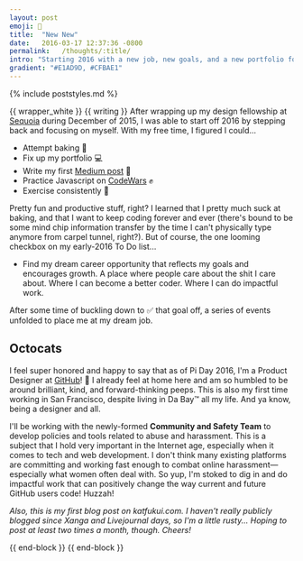 ```yaml
---
layout: post
emoji: 💭
title:  "New New"
date:   2016-03-17 12:37:36 -0800
permalink:   /thoughts/:title/
intro: "Starting 2016 with a new job, new goals, and a new portfolio format. Reflections on where I want to go."
gradient: "#E1AD9D, #CFBAE1"
---
```

{% include poststyles.md %}

{{ wrapper_white }}
{{ writing }}
After wrapping up my design fellowship at [Sequoia](http://www.sequoiacap.com) during December of 2015, I was able to start off 2016 by stepping back and focusing on myself. With my free time, I figured I could...

* Attempt baking 🍰
* Fix up my portfolio 💻
* Write my first [Medium post](https://medium.com/@katfukui/the-design-portfolio-workflow-a94030d0b39e) 📝
* Practice Javascript on [CodeWars](http://www.codewars.com) ✊
* Exercise consistently 🏃

Pretty fun and productive stuff, right? I learned that I pretty much suck at baking, and that I want to keep coding forever and ever (there's bound to be some mind chip information transfer by the time I can't physically type anymore from carpel tunnel, right?). But of course, the one looming checkbox on my early-2016 To Do list...

* Find my dream career opportunity that reflects my goals and encourages growth. A place where people care about the shit I care about. Where I can become a better coder. Where I can do impactful work.

After some time of buckling down to ✅ that goal off, a series of events unfolded to place me at my dream job.

## Octocats
I feel super honored and happy to say that as of Pi Day 2016, I'm a Product Designer at [GitHub](http://www.github.com)! 🎉 I already feel at home here and am so humbled to be around brilliant, kind, and forward-thinking peeps. This is also my first time working in San Francisco, despite living in Da Bay&trade; all my life. And ya know, being a designer and all.

I'll be working with the newly-formed **Community and Safety Team** to develop policies and tools related to abuse and harassment. This is a subject that I hold very important in the Internet age, especially when it comes to tech and web development. I don't think many existing platforms are committing and working fast enough to combat online harassment—especially what women often deal with. So yup, I'm stoked to dig in and do impactful work that can positively change the way current and future GitHub users code! Huzzah!

_Also, this is my first blog post on katfukui.com. I haven't really publicly blogged since Xanga and Livejournal days, so I'm a little rusty... Hoping to post at least two times a month, though. Cheers!_

{{ end-block }}
{{ end-block }}
